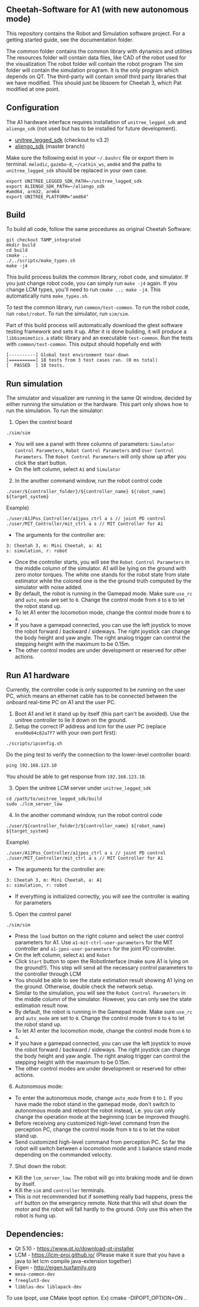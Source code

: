## Cheetah-Software for A1 (with new autonomous mode)
This repository contains the Robot and Simulation software project.  For a getting started guide, see the documentation folder.

The common folder contains the common library with dynamics and utilities
The resources folder will contain data files, like CAD of the robot used for the visualization
The robot folder will contain the robot program
The sim folder will contain the simulation program. It is the only program which depends on QT.
The third-party will contain *small* third party libraries that we have modified. This should just be libsoem for Cheetah 3, which Pat modified at one point.


## Configuration
The A1 hardware interface requires installation of `unitree_legged_sdk` and `aliengo_sdk` (not used but has to be installed for future development).
* [unitree_legged_sdk](https://github.com/unitreerobotics) (checkout to v3.2)
* [aliengo_sdk](https://github.com/unitreerobotics) (master branch)

Make sure the following exist in your `~/.bashrc` file or export them in terminal. `melodic`, `gazebo-8`, `~/catkin_ws`, `amd64` and the paths to `unitree_legged_sdk` should be replaced in your own case.
```
export UNITREE_LEGGED_SDK_PATH=~/unitree_legged_sdk
export ALIENGO_SDK_PATH=~/aliengo_sdk
#amd64, arm32, arm64
export UNITREE_PLATFORM="amd64"
```


## Build
To build all code, follow the same procedures as original Cheetah Software:
```
git checkout TAMP_integrated
mkdir build
cd build
cmake ..
./../scripts/make_types.sh
make -j4
```

This build process builds the common library, robot code, and simulator. If you just change robot code, you can simply run `make -j4` again. If you change LCM types, you'll need to run `cmake ..; make -j4`. This automatically runs `make_types.sh`.

To test the common library, run `common/test-common`. To run the robot code, run `robot/robot`. To run the simulator, run `sim/sim`.

Part of this build process will automatically download the gtest software testing framework and sets it up. After it is done building, it will produce a `libbiomimetics.a` static library and an executable `test-common`.  Run the tests with `common/test-common`. This output should hopefully end with

```
[----------] Global test environment tear-down
[==========] 18 tests from 3 test cases ran. (0 ms total)
[  PASSED  ] 18 tests.
```
## Run simulation
The simulator and visualizer are running in the same Qt window, decided by either running the simulation or the hardware. 
This part only shows how to run the simulation. To run the simulator:
1. Open the control board
```
./sim/sim
```
* You will see a panel with three columns of parameters: `Simulator Control Parameters`, `Robot Control Parameters` and `User Control Parameters`. The `Robot Control Parameters` will only show up after you click the start button.
* On the left column, select `A1` and `Simulator`

2. In the another command window, run the robot control code
```
./user/${controller_folder}/${controller_name} ${robot_name} ${target_system}
```
Example)
```
./user/A1JPos_Controller/a1jpos_ctrl a s // joint PD control
./user/MIT_Controller/mit_ctrl a s // MIT Controller for A1
```
* The arguments for the controller are:
```  
3: Cheetah 3, m: Mini Cheetah, a: A1
s: simulation, r: robot
```
* Once the controller starts, you will see the `Robot Control Parameters` in the middle column of the simulator. 
A1 will be lying on the ground with zero motor torques. The white one stands for the robot state from state estimator while the colored one is the 
  the ground truth computed by the simulator with noise added.
* By default, the robot is running in the Gamepad mode. Make sure `use_rc` and `auto_mode` are set to `0`. Change the control mode from `0` to `6` to let the robot stand up.
* To let A1 enter the locomotion mode, change the control mode from `6` to `4`.
* If you have a gamepad connected, you can use the left joystick to move the robot forward / backward / sideways. The right joystick can 
change the body height and yaw angle. The right analog trigger can control the stepping height with the maximum to be 0.15m.
* The other control modes are under development or reserved for other actions.

## Run A1 hardware
Currently, the controller code is only supported to be running on the user PC, which means an ethernet cable has to be 
connected between the onboard real-time PC on A1 and the user PC.
1. Boot A1 and let it stand up by itself (this part can't be avoided). Use the unitree controller to lie it down on the ground.
2. Setup the correct IP address and lcm for the user PC (replace `enx00e04c82a7f7` with your own port  first):
```
./scripts/ipconfig.sh
```
Do the ping test to verify the connection to the lower-level controller board:
```
ping 192.168.123.10
```
You should be able to get response from `192.168.123.10`.

3. Open the unitree LCM server under `unitree_legged_sdk`
```
cd /path/to/unitree_legged_sdk/build
sudo ./lcm_server_low
```

4. In the another command window, run the robot control code
```
./user/${controller_folder}/${controller_name} ${robot_name} ${target_system}
```
Example)
```
./user/A1JPos_Controller/a1jpos_ctrl a s // joint PD control
./user/MIT_Controller/mit_ctrl a s // MIT Controller for A1
```
* The arguments for the controller are:
```  
3: Cheetah 3, m: Mini Cheetah, a: A1
s: simulation, r: robot
```
* If everything is initialized correctly, you will see the controller is waiting for parameters

5. Open the control panel
```
./sim/sim
```
* Press the `load` button on the right column and select the user control parameters for A1. Use `a1-mit-ctrl-user-parameters`
  for the MIT controller and `a1-jpos-user-parameters` for the joint PD controller.
* On the left column, select `A1` and `Robot`
* Click `Start` button to open the RobotInterface (make sure A1 is lying on the ground!!). This step will send all the necessary control parameters to the controller through LCM
* You should be able to see the state estimation result showing A1 lying on the ground. Otherwise, double check the 
  network setup.
* Similar to the simulation, you will see the `Robot Control Parameters` in the middle column of the simulator.
  However, you can only see the state estimation result now.
* By default, the robot is running in the Gamepad mode. Make sure `use_rc` and `auto_mode` are set to `0`. Change the control mode from `0` to `6` to let the robot stand up.
* To let A1 enter the locomotion mode, change the control mode from `6` to `4`.
* If you have a gamepad connected, you can use the left joystick to move the robot forward / backward / sideways. The right joystick can
  change the body height and yaw angle. The right analog trigger can control the stepping height with the maximum to be 0.15m.
* The other control modes are under development or reserved for other actions.

6. Autonomous mode:
* To enter the autonomous mode, change `auto_mode` from `0` to `1`. If you have made the robot stand in the gamepad mode, don't switch to autonomous
  mode and reboot the robot instead, i.e. you can only change the operation mode at the beginning (can be improved though).
* Before receiving any customized high-level command from the perception PC, change the control
  mode from `0` to `6` to let the robot stand up.
* Send customized high-level command from perception PC. So far the robot will switch between
  `4` locomotion mode and `3` balance stand mode depending on the commanded velocity.

7. Shut down the robot:
* Kill the `lcm_server_low`. The robot will go into braking mode and lie down by itself.
* Kill the `sim` and `controller` terminals.
* This is not recommended but if something really bad happens, press the `off` button on the emergency remote.
  Note that this will shut down the motor and the robot will fall hardly to the ground.
  Only use this when the robot is hung up.

## Dependencies:
- Qt 5.10 - https://www.qt.io/download-qt-installer
- LCM - https://lcm-proj.github.io/ (Please make it sure that you have a java to let lcm compile java-extension together)
- Eigen - http://eigen.tuxfamily.org
- `mesa-common-dev`
- `freeglut3-dev`
- `libblas-dev liblapack-dev`

To use Ipopt, use CMake Ipopt option. Ex) cmake -DIPOPT_OPTION=ON ..
